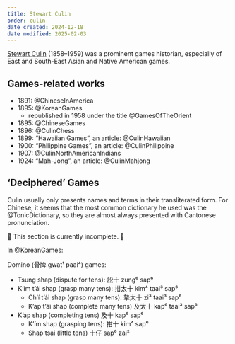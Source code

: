 ```yaml
---
title: Stewart Culin
order: culin
date created: 2024-12-18
date modified: 2025-02-03
---
```


<a href="https://en.wikipedia.org/wiki/Stewart_Culin">Stewart Culin</a> (1858–1959) was a prominent games historian, especially of East and South-East Asian and Native American games.

## Games-related works

- 1891: @ChineseInAmerica
- 1895: @KoreanGames
    - republished in 1958 under the title @GamesOfTheOrient
- 1895: @ChineseGames
- 1896: @CulinChess
- 1899: “Hawaiian Games”, an article: @CulinHawaiian
- 1900: “Philippine Games”, an article: @CulinPhilippine
- 1907: @CulinNorthAmericanIndians
- 1924: “Mah-Jong”, an article: @CulinMahjong

## ‘Deciphered’ Games

Culin usually only presents names and terms in their transliterated form. For Chinese, it seems that the most common dictionary he used was the @TonicDictionary, so they are almost always presented with Cantonese pronunciation.

🚧 This section is currently incomplete. 🚧

In @KoreanGames:

Domino (<span lang="yue">骨牌</span> <span lang="yue-Latn-jyutping">gwat¹ paai⁴</span>) games: 

- Tsung shap (dispute for tens): <span lang="yue">訟十</span> <span lang="yue-Latn-jyutping">zung⁶ sap⁶</span>
- K’ím t’ái shap (grasp many tens): <span lang="yue">拑太十</span> <span lang="yue-Latn-jyutping">kim⁴ taai³ sap⁶</span>
    - Ch’í t’ái shap (grasp many tens): <span lang="yue">摯太十</span> <span lang="yue-Latn-jyutping">zi³ taai³ sap⁶</span>
    - K’ap t’ái shap (complete many tens) <span lang="yue">及太十</span> <span lang="yue-Latn-jyutping">kap⁶ taai³ sap⁶</span>
- K’ap shap (completing tens) <span lang="yue">及十</span> <span lang="yue-Latn-jyutping">kap⁶ sap⁶</span>
    - K’ím shap (grasping tens): <span lang="yue">拑十</span> <span lang="yue-Latn-jyutping">kim⁴ sap⁶</span>
    - Shap tsai (little tens) <span lang="yue">十仔</span> <span lang="yue-Latn-jyutping">sap⁶ zai²</span>
